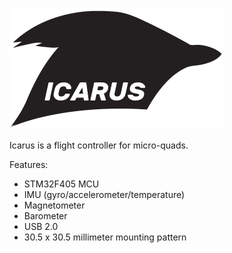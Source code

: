![image not found!](./_images/logo.png)

Icarus is a flight controller for micro-quads.

Features:

* STM32F405 MCU
* IMU (gyro/accelerometer/temperature)
* Magnetometer
* Barometer
* USB 2.0
* 30.5 x 30.5 millimeter mounting pattern
